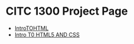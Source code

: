 # CITC 1300 Project Page

<ul>
  <li><a href="IntroToHtmlJan/Jans Cool Awesome Website.html" target="_blank">IntroTOHTML</a> </li>
<li><a href="INTRO-TO-HTML-5-AND-CSS/index.html" target="_blank">Intro T0 HTML5 AND CSS</a></li>
</ul>
